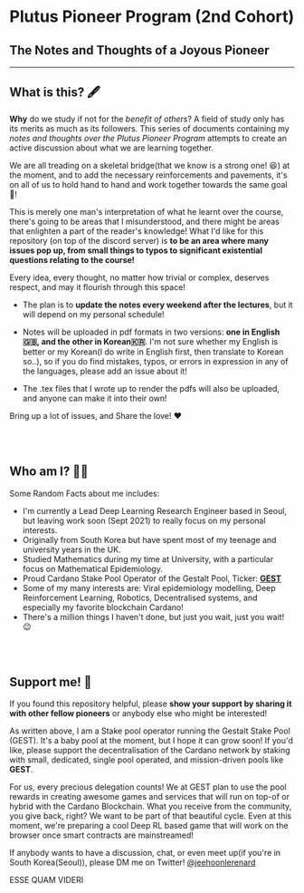 # Plutus Pioneer Program (2nd Cohort)
## The Notes and Thoughts of a Joyous Pioneer

---

## What is this? 🖋

**Why** do we study if not for the *benefit of others*? A field of study only has its merits as much as its followers. This series of documents containing my *notes and thoughts over the Plutus Pioneer Program* attempts to create an active discussion about what we are learning together. 

We are all treading on a skeletal bridge(that we know is a strong one! 😆) at the moment, and to add the necessary reinforcements and pavements, it's on all of us to hold hand to hand and work together towards the same goal🌉!

This is merely one man's interpretation of what he learnt over the course, there's going to be areas that I misunderstood, and there might be areas that enlighten a part of the reader's knowledge! What I'd like for this repository (on top of the discord server) is **to be an area where many issues pop up, from small things to typos to significant existential questions relating to the course!** 

Every idea, every thought, no matter how trivial or complex, deserves respect, and may it flourish through this space!

- The plan is to **update the notes every weekend after the lectures**, but it will depend on my personal schedule!

- Notes will be uploaded in pdf formats in two versions: **one in English🇬🇧, and the other in Korean🇰🇷**. I'm not sure whether my English is better or my Korean(I do write in English first, then translate to Korean so..), so if you do find mistakes, typos, or errors in expression in any of the languages, please add an issue about it!

- The .tex files that I wrote up to render the pdfs will also be uploaded, and anyone can make it into their own!

Bring up a lot of issues, and Share the love! ❤

<br/><br/>

## Who am I? 👨‍💻

Some Random Facts about me includes:

- I'm currently a Lead Deep Learning Research Engineer based in Seoul, but leaving work soon (Sept 2021) to really focus on my personal interests.
- Originally from South Korea but have spent most of my teenage and university years in the UK.
- Studied Mathematics during my time at University, with a particular focus on Mathematical Epidemiology.
- Proud Cardano Stake Pool Operator of the Gestalt Pool, Ticker: [**GEST**](https://twitter.com/gestaltpool)
- Some of my many interests are: Viral epidemiology modelling, Deep Reinforcement Learning, Robotics, Decentralised systems, and especially my favorite blockchain Cardano!
- There's a million things I haven't done, but just you wait, just you wait! 😉

<br/><br/>

## Support me! 🤟

If you found this repository helpful, please **show your support by sharing it with other fellow pioneers** or anybody else who might be interested!

As written above, I am a Stake pool operator running the Gestalt Stake Pool (GEST). It's a baby pool at the moment, but I hope it can grow soon! If you'd like, please support the decentralisation of the Cardano network by staking with small, dedicated, single pool operated, and mission-driven pools like **GEST**.

For us, every precious delegation counts! We at GEST plan to use the pool rewards in creating awesome games and services that will run on top-of or hybrid with the Cardano Blockchain. What you receive from the community, you give back, right? We want to be part of that beautiful cycle. Even at this moment, we're preparing a cool Deep RL based game that will work on the browser once smart contracts are mainstreamed!

If anybody wants to have a discussion, chat, or even meet up(if you're in South Korea(Seoul)), please DM me on Twitter! 
[@jeehoonlerenard](https://twitter.com/jeehoonlerenard)

ESSE QUAM VIDERI
